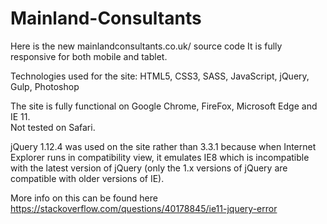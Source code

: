 # Mainland-Consultants

Here is the new mainlandconsultants.co.uk/ source code
It is fully responsive for both mobile and tablet.

Technologies used for the site:
HTML5, CSS3, SASS, JavaScript, jQuery, Gulp, Photoshop


The site is fully functional on Google Chrome, FireFox, Microsoft Edge and IE 11.  
Not tested on Safari. 

jQuery 1.12.4 was used on the site rather than 3.3.1 because when Internet Explorer runs in compatibility view, it emulates IE8 which is incompatible with the latest version of jQuery (only the 1.x versions of jQuery are compatible with older versions of IE).

More info on this can be found here https://stackoverflow.com/questions/40178845/ie11-jquery-error
